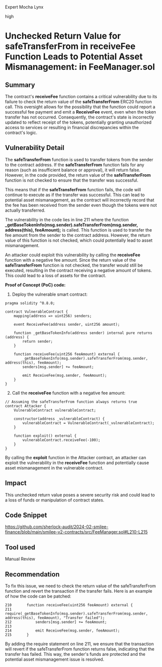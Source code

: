 Expert Mocha Lynx

high

# Unchecked Return Value for safeTransferFrom in receiveFee Function Leads to Potential Asset Mismanagement: in FeeManager.sol

## Summary
The contract's **receiveFee** function contains a critical vulnerability due to its failure to check the return value of the **safeTransferFrom** ERC20 function call. This oversight allows for the possibility that the function could report a successful fee payment and emit a **ReceiveFee** event, even when the token transfer has not occurred. Consequently, the contract's state is incorrectly updated to reflect receipt of the tokens, potentially granting unauthorized access to services or resulting in financial discrepancies within the contract's logic.
## Vulnerability Detail
The **safeTransferFrom** function is used to transfer tokens from the sender to the contract address. If the **safeTransferFrom** function fails for any reason (such as insufficient balance or approval), it will return false. However, in the code provided, the return value of the **safeTransferFrom** function is not checked to ensure that the transfer was successful.

This means that if the **safeTransferFrom** function fails, the code will continue to execute as if the transfer was successful. This can lead to potential asset mismanagement, as the contract will incorrectly record that the fee has been received from the sender even though the tokens were not actually transferred.

The vulnerability in the code lies in line 211 where the function **_getBaseTokenInfo(msg.sender).safeTransferFrom(msg.sender, address(this), feeAmount);** is called. This function is used to transfer the fee amount from the sender to the contract address. However, the return value of this function is not checked, which could potentially lead to asset mismanagement.

An attacker could exploit this vulnerability by calling the **receiveFee** function with a negative fee amount. Since the return value of the **safeTransferFrom** function is not checked, the transfer would still be executed, resulting in the contract receiving a negative amount of tokens. This could lead to a loss of assets for the contract.

**Proof of Concept (PoC) code:**

1. Deploy the vulnerable smart contract:
```solidity
pragma solidity ^0.8.0;

contract VulnerableContract {
    mapping(address => uint256) senders;

    event ReceiveFee(address sender, uint256 amount);

    function _getBaseTokenInfo(address sender) internal pure returns (address) {
        return sender;
    }

    function receiveFee(uint256 feeAmount) external {
        _getBaseTokenInfo(msg.sender).safeTransferFrom(msg.sender, address(this), feeAmount);
        senders[msg.sender] += feeAmount;

        emit ReceiveFee(msg.sender, feeAmount);
    }
}
```
2. Call the **receiveFee** function with a negative fee amount:
```solidity
// Assuming the safeTransferFrom function always returns true
contract Attacker {
    VulnerableContract vulnerableContract;

    constructor(address _vulnerableContract) {
        vulnerableContract = VulnerableContract(_vulnerableContract);
    }

    function exploit() external {
        vulnerableContract.receiveFee(-100);
    }
}
```
By calling the **exploit** function in the Attacker contract, an attacker can exploit the vulnerability in the **receiveFee** function and potentially cause asset mismanagement in the vulnerable contract.
## Impact
This unchecked return value poses a severe security risk and could lead to a loss of funds or manipulation of contract states.
## Code Snippet
https://github.com/sherlock-audit/2024-02-smilee-finance/blob/main/smilee-v2-contracts/src/FeeManager.sol#L210-L215
## Tool used

Manual Review

## Recommendation
To fix this issue, we need to check the return value of the safeTransferFrom function and revert the transaction if the transfer fails. Here is an example of how the code can be patched:
```solidity
210       function receiveFee(uint256 feeAmount) external {
211           require(_getBaseTokenInfo(msg.sender).safeTransferFrom(msg.sender, address(this), feeAmount), "Transfer failed");
212           senders[msg.sender] += feeAmount;
213   
214           emit ReceiveFee(msg.sender, feeAmount);
215       }
```
By adding the require statement on line 211, we ensure that the transaction will revert if the safeTransferFrom function returns false, indicating that the transfer has failed. This way, the sender's funds are protected and the potential asset mismanagement issue is resolved.
